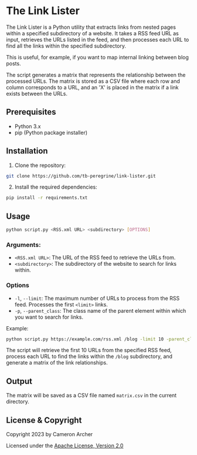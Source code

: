 # The Link Lister

The Link Lister is a Python utility that extracts links from nested pages within a specified subdirectory of a website. It takes a RSS feed URL as input, retrieves the URLs listed in the feed, and then processes each URL to find all the links within the specified subdirectory.

This is useful, for example, if you want to map internal linking between blog posts.

The script generates a matrix that represents the relationship between the processed URLs. The matrix is stored as a CSV file where each row and column corresponds to a URL, and an 'X' is placed in the matrix if a link exists between the URLs.

## Prerequisites

- Python 3.x
- pip (Python package installer)

## Installation

1. Clone the repository:

```bash
git clone https://github.com/tb-peregrine/link-lister.git
```

2. Install the required dependencies:

```bash
pip install -r requirements.txt
```

## Usage

```bash
python script.py <RSS.xml URL> <subdirectory> [OPTIONS]
```

### Arguments:
- `<RSS.xml URL>`: The URL of the RSS feed to retrieve the URLs from.
- `<subdirectory>`: The subdirectory of the website to search for links within.

### Options
- `-l`, `--limit`: The maximum number of URLs to process from the RSS feed. Processes the first `<limit>` links.
- `-p`, `--parent_class`: The class name of the parent element within which you want to search for links.

Example:

```bash
python script.py https://example.com/rss.xml /blog -limit 10 -parent_class article-container
```

The script will retrieve the first 10 URLs from the specified RSS feed, process each URL to find the links within the `/blog` subdirectory, and generate a matrix of the link relationships.

## Output
The matrix will be saved as a CSV file named `matrix.csv` in the current directory.

## License & Copyright

Copyright 2023 by Cameron Archer

Licensed under the [Apache License, Version 2.0](http://www.apache.org/licenses/LICENSE-2.0)

